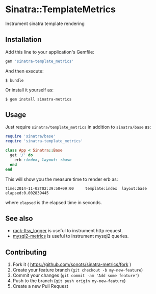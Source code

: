 # Sinatra::TemplateMetrics

Instrument sinatra template rendering

## Installation

Add this line to your application's Gemfile:

```ruby
gem 'sinatra-template_metrics'
```

And then execute:

    $ bundle

Or install it yourself as:

    $ gem install sinatra-metrics

## Usage

Just require `sinatra/template_metrics` in addition to `sinatra/base` as:

```ruby
require 'sinatra/base'
require 'sinatra-template_metrics'

class App < Sinatra::Base
  get '/' do
    erb :index, layout: :base
  end
end
```

This will show you the measure time to render erb as:

```
time:2014-11-02T02:39:50+09:00     template:index  layout:base     elapsed:0.002839445
```

where `elapsed` is the elapsed time in seconds.

## See also

* [rack-ltsv_logger](https://github.com/sonots/rack-ltsv_logger) is useful to instrument http request.
* [mysql2-metrics](https://github.com/sonots/mysql2-metrics) is useful to instrument mysql2 queries. 

## Contributing

1. Fork it ( https://github.com/sonots/sinatra-metrics/fork )
2. Create your feature branch (`git checkout -b my-new-feature`)
3. Commit your changes (`git commit -am 'Add some feature'`)
4. Push to the branch (`git push origin my-new-feature`)
5. Create a new Pull Request
